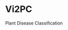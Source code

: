 # Vi2PC
Plant Disease Classification

<!--
## CLI
Command Line Interface used to generate the dataset.
<br>
<br>
You have the possibility to choose between 4 types of labels:<br>
- plants
- diseases
- general_diseases
- healthy (binary)
<br>
You can also remove the background in the images with different techniques.<br>
<br>

```bash
cd cli
python cli.py path_to_parent_folder_containing_images
```

## Train_framework
Script to train different CV models on a given classification task (multiclass or binary).<br>
The configuration parameters are in the train_config.yml file.
<br>
<br>
```bash
cd train_framework
python train.py --config ../train_config.yml
```
<br>

Report on:<br>
 <a href="https://wandb.ai/mjouffro/eval_models_pl_disease_disease-classification/reports/Plant-Disease-Classification--VmlldzoyMjc1OTQ5">
    <img src="https://camo.githubusercontent.com/5c70f08219d50671f896067e1024b0db9dfca119304d0d977cbf273565be32fc/68747470733a2f2f696d672e736869656c64732e696f2f7374617469632f76313f7374796c653d666f722d7468652d6261646765266d6573736167653d576569676874732b2532362b42696173657326636f6c6f723d323232323232266c6f676f3d576569676874732b2532362b426961736573266c6f676f436f6c6f723d464642453030266c6162656c3d" alt="Weight&Biases Badge"/>
-->
  </a>

